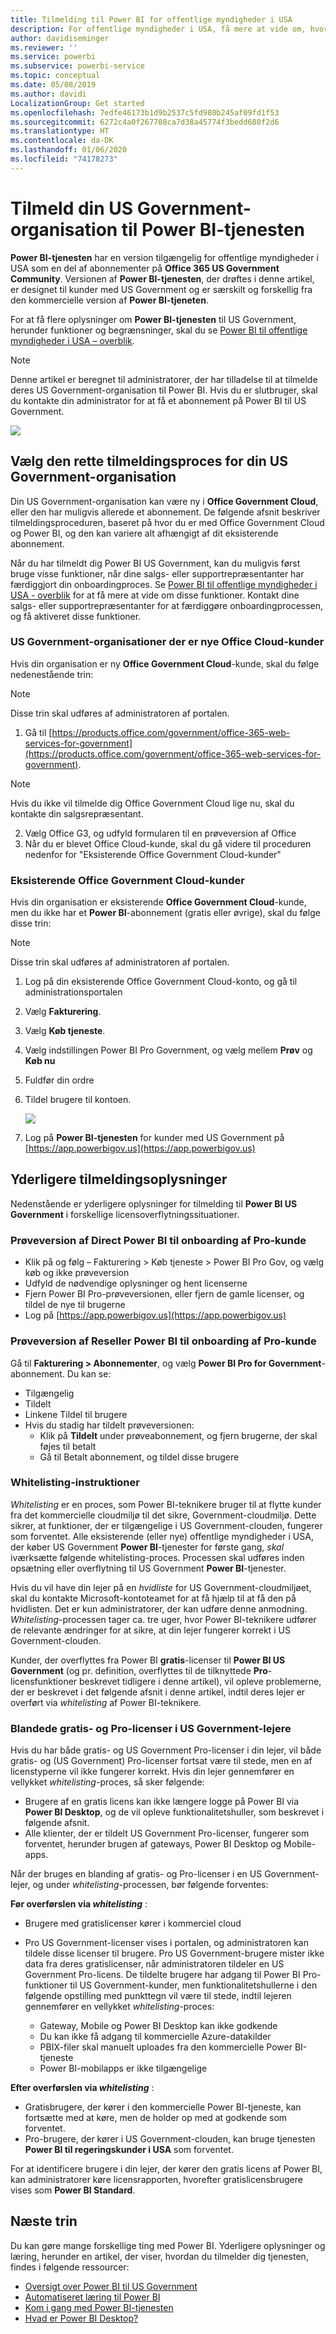 ```yaml
---
title: Tilmelding til Power BI for offentlige myndigheder i USA
description: For offentlige myndigheder i USA, få mere at vide om, hvordan du tilmelder din US Government-organisation til Power BI US Government-tjenesten
author: davidiseminger
ms.reviewer: ''
ms.service: powerbi
ms.subservice: powerbi-service
ms.topic: conceptual
ms.date: 05/08/2019
ms.author: davidi
LocalizationGroup: Get started
ms.openlocfilehash: 7edfe46173b1d9b2537c5fd980b245af09fd1f53
ms.sourcegitcommit: 6272c4a0f267708ca7d38a45774f3bedd680f2d6
ms.translationtype: HT
ms.contentlocale: da-DK
ms.lasthandoff: 01/06/2020
ms.locfileid: "74178273"
---
```

# <a name="enroll-your-us-government-organization-in-the-power-bi-service"></a>Tilmeld din US Government-organisation til Power BI-tjenesten
**Power BI-tjenesten** har en version tilgængelig for offentlige myndigheder i USA som en del af abonnementer på **Office 365 US Government Community**. Versionen af **Power BI-tjenesten**, der drøftes i denne artikel, er designet til kunder med US Government og er særskilt og forskellig fra den kommercielle version af **Power BI-tjeneten**.

For at få flere oplysninger om **Power BI-tjenesten** til US Government, herunder funktioner og begrænsninger, skal du se [Power BI til offentlige myndigheder i USA – overblik](service-govus-overview.md).

> [!NOTE]
> Denne artikel er beregnet til administratorer, der har tilladelse til at tilmelde deres US Government-organisation til Power BI. Hvis du er slutbruger, skal du kontakte din administrator for at få et abonnement på Power BI til US Government.
> 
> 

![](media/service-govus-signup/service_govus_signup_1.png)

## <a name="select-the-right-sign-up-process-for-your-us-government-organization"></a>Vælg den rette tilmeldingsproces for din US Government-organisation
Din US Government-organisation kan være ny i **Office Government Cloud**, eller den har muligvis allerede et abonnement. De følgende afsnit beskriver tilmeldingsproceduren, baseret på hvor du er med Office Government Cloud og Power BI, og den kan variere alt afhængigt af dit eksisterende abonnement.

Når du har tilmeldt dig Power BI US Government, kan du muligvis først bruge visse funktioner, når dine salgs- eller supportrepræsentanter har færdiggjort din onboardingproces. Se [Power BI til offentlige myndigheder i USA - overblik](service-govus-overview.md) for at få mere at vide om disse funktioner. Kontakt dine salgs- eller supportrepræsentanter for at færdiggøre onboardingprocessen, og få aktiveret disse funktioner.

### <a name="us-government-organizations-that-are-new-office-cloud-customers"></a>US Government-organisationer der er nye Office Cloud-kunder
Hvis din organisation er ny **Office Government Cloud**-kunde, skal du følge nedenestående trin:

> [!NOTE]
> Disse trin skal udføres af administratoren af portalen.
>

1. Gå til [https://products.office.com/government/office-365-web-services-for-government](https://products.office.com/government/office-365-web-services-for-government).

>[!NOTE]
>Hvis du ikke vil tilmelde dig Office Government Cloud lige nu, skal du kontakte din salgsrepræsentant.
>

2. Vælg Office G3, og udfyld formularen til en prøveversion af Office
3. Når du er blevet Office Cloud-kunde, skal du gå videre til proceduren nedenfor for "Eksisterende Office Government Cloud-kunder"

### <a name="existing-office-government-cloud-customers"></a>Eksisterende Office Government Cloud-kunder
Hvis din organisation er eksisterende **Office Government Cloud**-kunde, men du ikke har et **Power BI**-abonnement (gratis eller øvrige), skal du følge disse trin:

> [!NOTE]
> Disse trin skal udføres af administratoren af portalen.
> 
> 

1. Log på din eksisterende Office Government Cloud-konto, og gå til administrationsportalen
2. Vælg **Fakturering**.
3. Vælg **Køb tjeneste**.
4. Vælg indstillingen Power BI Pro Government, og vælg mellem **Prøv** og **Køb nu**
5. Fuldfør din ordre
6. Tildel brugere til kontoen.
   
   ![](media/service-govus-signup/service_govus_signup_5.png)
7. Log på **Power BI-tjenesten** for kunder med US Government på [https://app.powerbigov.us](https://app.powerbigov.us)

## <a name="additional-signup-information"></a>Yderligere tilmeldingsoplysninger
Nedenstående er yderligere oplysninger for tilmelding til **Power BI US Government** i forskellige licensoverflytningssituationer.

### <a name="direct-power-bi-trial-to-pro-customer-onboarding"></a>Prøveversion af Direct Power BI til onboarding af Pro-kunde
* Klik på og følg – Fakturering > Køb tjeneste > Power BI Pro Gov, og vælg køb og ikke prøveversion
* Udfyld de nødvendige oplysninger og hent licenserne
* Fjern Power BI Pro-prøveversionen, eller fjern de gamle licenser, og tildel de nye til brugerne
* Log på [https://app.powerbigov.us](https://app.powerbigov.us)

### <a name="reseller-power-bi-trial-to-pro-customer-onboarding"></a>Prøveversion af Reseller Power BI til onboarding af Pro-kunde
Gå til **Fakturering > Abonnementer**, og vælg **Power BI Pro for Government**-abonnement. Du kan se:

* Tilgængelig
* Tildelt
* Linkene Tildel til brugere
* Hvis du stadig har tildelt prøveversionen:
  * Klik på **Tildelt** under prøveabonnement, og fjern brugerne, der skal føjes til betalt
  * Gå til Betalt abonnement, og tildel disse brugere

### <a name="whitelisting-instructions"></a>Whitelisting-instruktioner
*Whitelisting* er en proces, som Power BI-teknikere bruger til at flytte kunder fra det kommercielle cloudmiljø til det sikre, Government-cloudmiljø. Dette sikrer, at funktioner, der er tilgængelige i US Government-clouden, fungerer som forventet. Alle eksisterende (eller nye) offentlige myndigheder i USA, der køber US Government **Power BI**-tjenester for første gang, *skal* iværksætte følgende whitelisting-proces. Processen skal udføres inden opsætning eller overflytning til US Government **Power BI**-tjenester. 

Hvis du vil have din lejer på en *hvidliste* for US Government-cloudmiljøet, skal du kontakte Microsoft-kontoteamet for at få hjælp til at få den på hvidlisten. Det er kun administratorer, der kan udføre denne anmodning. *Whitelisting*-processen tager ca. tre uger, hvor Power BI-teknikere udfører de relevante ændringer for at sikre, at din lejer fungerer korrekt i US Government-clouden.

Kunder, der overflyttes fra Power BI **gratis**-licenser til **Power BI US Government** (og pr. definition, overflyttes til de tilknyttede **Pro**-licensfunktioner beskrevet tidligere i denne artikel), vil opleve problemerne, der er beskrevet i det følgende afsnit i denne artikel, indtil deres lejer er overført via *whitelisting* af Power BI-teknikere.

### <a name="mixed-free-and-pro-licenses-in-us-government-tenants"></a>Blandede gratis- og Pro-licenser i US Government-lejere
Hvis du har både gratis- og US Government Pro-licenser i din lejer, vil både gratis- og (US Government) Pro-licenser fortsat være til stede, men en af licenstyperne vil ikke fungerer korrekt. Hvis din lejer gennemfører en vellykket *whitelisting*-proces, så sker følgende:

* Brugere af en gratis licens kan ikke længere logge på Power BI via **Power BI Desktop**, og de vil opleve funktionalitetshuller, som beskrevet i følgende afsnit.
* Alle klienter, der er tildelt US Government Pro-licenser, fungerer som forventet, herunder brugen af gateways, Power BI Desktop og Mobile-apps.

Når der bruges en blanding af gratis- og Pro-licenser i en US Government-lejer, og under *whitelisting*-processen, bør følgende forventes:

**Før overførslen via _whitelisting_** :

* Brugere med gratislicenser kører i kommerciel cloud
* Pro US Government-licenser vises i portalen, og administratoren kan tildele disse licenser til brugere. Pro US Government-brugere mister ikke data fra deres gratislicenser, når administratoren tildeler en US Government Pro-licens. De tildelte brugere har adgang til Power BI Pro-funktioner til US Government-kunder, men funktionalitetshullerne i den følgende opstilling med punkttegn vil være til stede, indtil lejeren gennemfører en vellykket *whitelisting*-proces:
  
  * Gateway, Mobile og Power BI Desktop kan ikke godkende
  * Du kan ikke få adgang til kommercielle Azure-datakilder
  * PBIX-filer skal manuelt uploades fra den kommercielle Power BI-tjeneste
  * Power BI-mobilapps er ikke tilgængelige

**Efter overførslen via _whitelisting_** :

* Gratisbrugere, der kører i den kommercielle Power BI-tjeneste, kan fortsætte med at køre, men de holder op med at godkende som forventet.
* Pro-brugere, der kører i US Government-clouden, kan bruge tjenesten **Power BI til regeringskunder i USA** som forventet.

For at identificere brugere i din lejer, der kører den gratis licens af Power BI, kan administratorer køre licensrapporten, hvorefter gratislicensbrugere vises som **Power BI Standard**.

## <a name="next-steps"></a>Næste trin
Du kan gøre mange forskellige ting med Power BI. Yderligere oplysninger og læring, herunder en artikel, der viser, hvordan du tilmelder dig tjenesten, findes i følgende ressourcer:

* [Oversigt over Power BI til US Government](service-govus-overview.md)
* [Automatiseret læring til Power BI](guided-learning/index.yml)
* [Kom i gang med Power BI-tjenesten](service-get-started.md)
* [Hvad er Power BI Desktop?](desktop-what-is-desktop.md)

